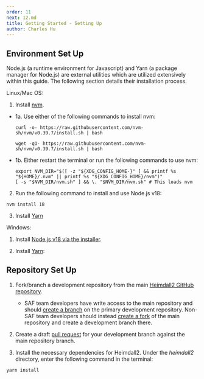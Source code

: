 ```yaml
---
order: 11
next: 12.md
title: Getting Started - Setting Up
author: Charles Hu
---
```


## Environment Set Up

Node.js (a runtime environment for Javascript) and Yarn (a package manager for Node.js) are external utilities which are utilized extensively within this guide. The following section details their installation process.

Linux/Mac OS:

1. Install [nvm](https://github.com/nvm-sh/nvm#install--update-script).
  
  - 1a. Use either of the following commands to install nvm:
    ```shell
    curl -o- https://raw.githubusercontent.com/nvm-sh/nvm/v0.39.7/install.sh | bash
    ```
    ```shell
    wget -qO- https://raw.githubusercontent.com/nvm-sh/nvm/v0.39.7/install.sh | bash
    ```
  
  - 1b. Either restart the terminal or run the following commands to use nvm:
    ```shell
    export NVM_DIR="$([ -z "${XDG_CONFIG_HOME-}" ] && printf %s "${HOME}/.nvm" || printf %s "${XDG_CONFIG_HOME}/nvm")"
    [ -s "$NVM_DIR/nvm.sh" ] && \. "$NVM_DIR/nvm.sh" # This loads nvm
    ```

2. Run the following command to install and use Node.js v18:
```shell
nvm install 18
```

3. Install [Yarn](https://yarnpkg.com/getting-started/install)

Windows:

1. Install [Node.js v18 via the installer](https://nodejs.org/en/download/).

2. Install [Yarn](https://yarnpkg.com/getting-started/install):

## Repository Set Up

1. Fork/branch a development repository from the main [Heimdall2 GitHub repository](https://github.com/mitre/heimdall2).
   
   - SAF team developers have write access to the main repository and should [create a branch](https://docs.github.com/en/desktop/contributing-and-collaborating-using-github-desktop/making-changes-in-a-branch/managing-branches#creating-a-branch) on the primary development repository. Non-SAF team developers should instead [create a fork](https://docs.github.com/en/get-started/quickstart/fork-a-repo#forking-a-repository) of the main repository and create a development branch there.

2. Create a draft [pull request](https://docs.github.com/en/pull-requests/collaborating-with-pull-requests/proposing-changes-to-your-work-with-pull-requests/creating-a-pull-request#creating-the-pull-request) for your development branch against the main repository branch.

3. Install the necessary dependencies for Heimdall2. Under the <i>heimdall2</i> directory, enter the following command in the terminal:
``` shell
yarn install
```


